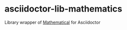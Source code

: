 # asciidoctor-lib-mathematics
Library wrapper of [Mathematical](https://github.com/gjtorikian/mathematical) for Asciidoctor
